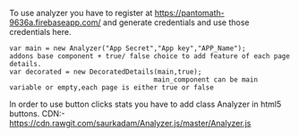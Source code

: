 
	

To use analyzer you have to register at https://pantomath-9636a.firebaseapp.com/ and generate credentials and use those credentials here.


	var main = new Analyzer("App Secret","App key","APP_Name");
	addons base component + true/ false choice to add feature of each page details.
 	var decorated = new DecoratedDetails(main,true);
										main_component can be main variable or empty,each page is either true or false 

In order to use button clicks stats you have to add class Analyzer in html5 buttons.
 CDN:-https://cdn.rawgit.com/saurkadam/Analyzer.js/master/Analyzer.js